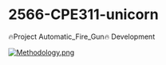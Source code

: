 # 2566-CPE311-unicorn
🔥Project Automatic_Fire_Gun🔥
Development 


[![Methodology.png](https://i.postimg.cc/3JGwfxfW/Methodology.png)](https://postimg.cc/ZCTZC4Sh)
